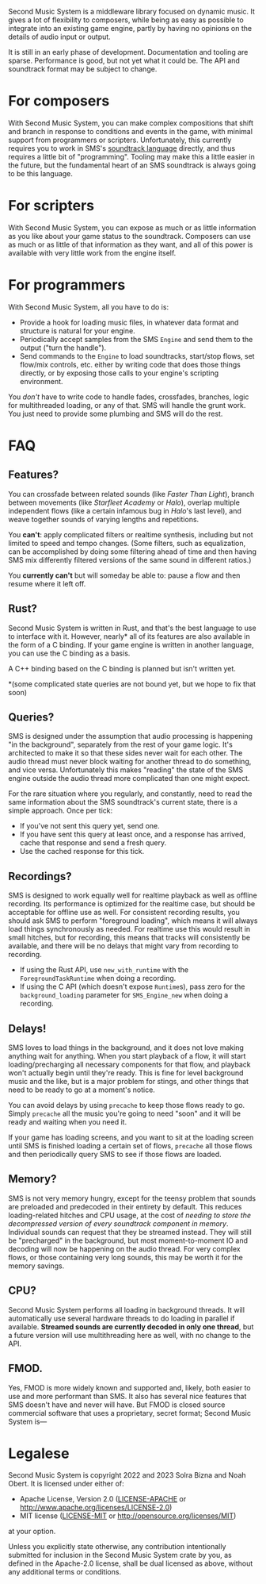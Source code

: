 Second Music System is a middleware library focused on dynamic music. It gives a lot of flexibility to composers, while being as easy as possible to integrate into an existing game engine, partly by having no opinions on the details of audio input or output.

It is still in an early phase of development. Documentation and tooling are sparse. Performance is good, but not yet what it could be. The API and soundtrack format may be subject to change.

# For composers

With Second Music System, you can make complex compositions that shift and branch in response to conditions and events in the game, with minimal support from programmers or scripters. Unfortunately, this currently requires you to work in SMS's [soundtrack language](SOUNDTRACKS.md) directly, and thus requires a little bit of "programming". Tooling may make this a little easier in the future, but the fundamental heart of an SMS soundtrack is always going to be this language.

# For scripters

With Second Music System, you can expose as much or as little information as you like about your game status to the soundtrack. Composers can use as much or as little of that information as they want, and all of this power is available with very little work from the engine itself.

# For programmers

With Second Music System, all you have to do is:

- Provide a hook for loading music files, in whatever data format and structure is natural for your engine.
- Periodically accept samples from the SMS `Engine` and send them to the output ("turn the handle").
- Send commands to the `Engine` to load soundtracks, start/stop flows, set flow/mix controls, etc. either by writing code that does those things directly, or by exposing those calls to your engine's scripting environment.

You *don't* have to write code to handle fades, crossfades, branches, logic for multithreaded loading, or any of that. SMS will handle the grunt work. You just need to provide some plumbing and SMS will do the rest.

# FAQ

## Features?

You can crossfade between related sounds (like _Faster Than Light_), branch between movements (like _Starfleet Academy_ or _Halo_), overlap multiple independent flows (like a certain infamous bug in _Halo_'s last level), and weave together sounds of varying lengths and repetitions.

You **can't**: apply complicated filters or realtime synthesis, including but not limited to speed and tempo changes. (Some filters, such as equalization, can be accomplished by doing some filtering ahead of time and then having SMS mix differently filtered versions of the same sound in different ratios.)

You **currently can't** but will someday be able to: pause a flow and then resume where it left off.

## Rust?

Second Music System is written in Rust, and that's the best language to use to interface with it. However, nearly\* all of its features are also available in the form of a C binding. If your game engine is written in another language, you can use the C binding as a basis.

A C++ binding based on the C binding is planned but isn't written yet.

\*(some complicated state queries are not bound yet, but we hope to fix that soon)

## Queries?

SMS is designed under the assumption that audio processing is happening "in the background", separately from the rest of your game logic. It's architected to make it so that these sides never wait for each other. The audio thread must never block waiting for another thread to do something, and vice versa. Unfortunately this makes "reading" the state of the SMS engine outside the audio thread more complicated than one might expect.

For the rare situation where you regularly, and constantly, need to read the same information about the SMS soundtrack's current state, there is a simple approach. Once per tick:

- If you've not sent this query yet, send one.
- If you have sent this query at least once, and a response has arrived, cache that response and send a fresh query.
- Use the cached response for this tick.

## Recordings?

SMS is designed to work equally well for realtime playback as well as offline recording. Its performance is optimized for the realtime case, but should be acceptable for offline use as well. For consistent recording results, you should ask SMS to perform "foreground loading", which means it will always load things synchronously as needed. For realtime use this would result in small hitches, but for recording, this means that tracks will consistently be available, and there will be no delays that might vary from recording to recording.

- If using the Rust API, use `new_with_runtime` with the `ForegroundTaskRuntime` when doing a recording.
- If using the C API (which doesn't expose `Runtime`s), pass zero for the `background_loading` parameter for `SMS_Engine_new` when doing a recording.

## Delays!

SMS loves to load things in the background, and it does not love making anything wait for anything. When you start playback of a flow, it will start loading/precharging all necessary components for that flow, and playback won't actually begin until they're ready. This is fine for level background music and the like, but is a major problem for stings, and other things that need to be ready to go at a moment's notice.

You can avoid delays by using `precache` to keep those flows ready to go. Simply `precache` all the music you're going to need "soon" and it will be ready and waiting when you need it.

If your game has loading screens, and you want to sit at the loading screen until SMS is finished loading a certain set of flows, `precache` all those flows and then periodically query SMS to see if those flows are loaded.

## Memory?

SMS is not very memory hungry, except for the teensy problem that sounds are preloaded and predecoded in their entirety by default. This reduces loading-related hitches and CPU usage, at the cost of *needing to store the decompressed version of every soundtrack component in memory*. Individual sounds can request that they be streamed instead. They will still be "precharged" in the background, but most moment-to-moment IO and decoding will now be happening on the audio thread. For very complex flows, or those containing very long sounds, this may be worth it for the memory savings.

## CPU?

Second Music System performs all loading in background threads. It will automatically use several hardware threads to do loading in parallel if available. **Streamed sounds are currently decoded in only one thread**, but a future version will use multithreading here as well, with no change to the API.

## FMOD.

Yes, FMOD is more widely known and supported and, likely, both easier to use and more performant than SMS. It also has several nice features that SMS doesn't have and never will have. But FMOD is closed source commercial software that uses a proprietary, secret format; Second Music System is—

# Legalese

Second Music System is copyright 2022 and 2023 Solra Bizna and Noah Obert. It is licensed under either of:

 * Apache License, Version 2.0
   ([LICENSE-APACHE](LICENSE-APACHE) or
   <http://www.apache.org/licenses/LICENSE-2.0>)
 * MIT license
   ([LICENSE-MIT](LICENSE-MIT) or <http://opensource.org/licenses/MIT>)

at your option.

Unless you explicitly state otherwise, any contribution intentionally submitted for inclusion in the Second Music System crate by you, as defined in the Apache-2.0 license, shall be dual licensed as above, without any additional terms or conditions.
